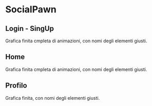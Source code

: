 # SocialPawn

## Login - SingUp
Grafica finita cmpleta di animazioni, con nomi degli elementi giusti.

## Home
Grafica finita cmpleta di animazioni, con nomi degli elementi giusti.

## Profilo
Grafica finita, con nomi degli elementi giusti.
